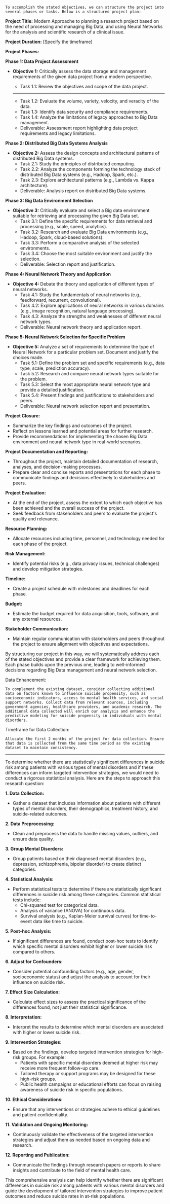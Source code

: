     To accomplish the stated objectives, we can structure the project into several phases or tasks. Below is a structured project plan:

**Project Title:** Modern Approache to planning a research project based on the need of processing and managing Big Data, and using Neural Networks for the analysis and scientific research of a clinical issue.

**Project Duration:** [Specify the timeframe]

**Project Phases:**

**Phase 1: Data Project Assessment**
   - **Objective 1:** Critically assess the data storage and management requirements of the given data project from a modern perspective.
     - Task 1.1: Review the objectives and scope of the data project.

     _________________________________________________

     - Task 1.2: Evaluate the volume, variety, velocity, and veracity of the data.
     - Task 1.3: Identify data security and compliance requirements.
     - Task 1.4: Analyze the limitations of legacy approaches to Big Data management.
     - Deliverable: Assessment report highlighting data project requirements and legacy limitations.

**Phase 2: Distributed Big Data Systems Analysis**
   - **Objective 2:** Assess the design concepts and architectural patterns of distributed Big Data systems.
     - Task 2.1: Study the principles of distributed computing.
     - Task 2.2: Analyze the components forming the technology stack of distributed Big Data systems (e.g., Hadoop, Spark, etc.).
     - Task 2.3: Explore architectural patterns (e.g., Lambda vs. Kappa architecture).
     - Deliverable: Analysis report on distributed Big Data systems.

**Phase 3: Big Data Environment Selection**
   - **Objective 3:** Critically evaluate and select a Big data environment suitable for retrieving and processing the given Big Data set.
     - Task 3.1: Define the specific requirements for data retrieval and processing (e.g., scale, speed, analytics).
     - Task 3.2: Research and evaluate Big Data environments (e.g., Hadoop, Spark, cloud-based solutions).
     - Task 3.3: Perform a comparative analysis of the selected environments.
     - Task 3.4: Choose the most suitable environment and justify the selection.
     - Deliverable: Selection report and justification.

**Phase 4: Neural Network Theory and Application**
   - **Objective 4:** Debate the theory and application of different types of neural networks.
     - Task 4.1: Study the fundamentals of neural networks (e.g., feedforward, recurrent, convolutional).
     - Task 4.2: Explore applications of neural networks in various domains (e.g., image recognition, natural language processing).
     - Task 4.3: Analyze the strengths and weaknesses of different neural network types.
     - Deliverable: Neural network theory and application report.

**Phase 5: Neural Network Selection for Specific Problem**
   - **Objective 5:** Analyze a set of requirements to determine the type of Neural Network for a particular problem set. Document and justify the choices made.
     - Task 5.1: Define the problem set and specific requirements (e.g., data type, scale, prediction accuracy).
     - Task 5.2: Research and compare neural network types suitable for the problem.
     - Task 5.3: Select the most appropriate neural network type and provide a detailed justification.
     - Task 5.4: Present findings and justifications to stakeholders and peers.
     - Deliverable: Neural network selection report and presentation.

**Project Closure:**
   - Summarize the key findings and outcomes of the project.
   - Reflect on lessons learned and potential areas for further research.
   - Provide recommendations for implementing the chosen Big Data environment and neural network type in real-world scenarios.

**Project Documentation and Reporting:**
   - Throughout the project, maintain detailed documentation of research, analyses, and decision-making processes.
   - Prepare clear and concise reports and presentations for each phase to communicate findings and decisions effectively to stakeholders and peers.

**Project Evaluation:**
   - At the end of the project, assess the extent to which each objective has been achieved and the overall success of the project.
   - Seek feedback from stakeholders and peers to evaluate the project's quality and relevance.

**Resource Planning:**
   - Allocate resources including time, personnel, and technology needed for each phase of the project.

**Risk Management:**
   - Identify potential risks (e.g., data privacy issues, technical challenges) and develop mitigation strategies.

**Timeline:**
   - Create a project schedule with milestones and deadlines for each phase.

**Budget:**
   - Estimate the budget required for data acquisition, tools, software, and any external resources.

**Stakeholder Communication:**
   - Maintain regular communication with stakeholders and peers throughout the project to ensure alignment with objectives and expectations.

By structuring our project in this way, we will systematically address each of the stated objectives and provide a clear framework for achieving them. Each phase builds upon the previous one, leading to well-informed decisions regarding Big Data management and neural network selection.

Data Enhancement:

    To complement the existing dataset, consider collecting additional data on factors known to influence suicide propensity, such as socioeconomic indicators, access to mental health services, and social support networks. Collect data from relevant sources, including government agencies, healthcare providers, and academic research. The additional data collected will enrich our analysis and enhance the predictive modeling for suicide propensity in individuals with mental disorders.

Timeframe for Data Collection:

    Allocate the first 2 months of the project for data collection. Ensure that data is collected from the same time period as the existing dataset to maintain consistency.

____________________________________________________________
To determine whether there are statistically significant differences in suicide risk among patients with various types of mental disorders and if these differences can inform targeted intervention strategies, we would need to conduct a rigorous statistical analysis. Here are the steps to approach this research question:

**1. Data Collection:**
   - Gather a dataset that includes information about patients with different types of mental disorders, their demographics, treatment history, and suicide-related outcomes.

**2. Data Preprocessing:**
   - Clean and preprocess the data to handle missing values, outliers, and ensure data quality.

**3. Group Mental Disorders:**
   - Group patients based on their diagnosed mental disorders (e.g., depression, schizophrenia, bipolar disorder) to create distinct categories.

**4. Statistical Analysis:**
   - Perform statistical tests to determine if there are statistically significant differences in suicide risk among these categories. Common statistical tests include:
     - Chi-squared test for categorical data.
     - Analysis of variance (ANOVA) for continuous data.
     - Survival analysis (e.g., Kaplan-Meier survival curves) for time-to-event data like time to suicide.

**5. Post-hoc Analysis:**
   - If significant differences are found, conduct post-hoc tests to identify which specific mental disorders exhibit higher or lower suicide risk compared to others.

**6. Adjust for Confounders:**
   - Consider potential confounding factors (e.g., age, gender, socioeconomic status) and adjust the analysis to account for their influence on suicide risk.

**7. Effect Size Calculation:**
   - Calculate effect sizes to assess the practical significance of the differences found, not just their statistical significance.

**8. Interpretation:**
   - Interpret the results to determine which mental disorders are associated with higher or lower suicide risk.

**9. Intervention Strategies:**
   - Based on the findings, develop targeted intervention strategies for high-risk groups. For example:
     - Patients with specific mental disorders deemed at higher risk may receive more frequent follow-up care.
     - Tailored therapy or support programs may be designed for these high-risk groups.
     - Public health campaigns or educational efforts can focus on raising awareness of suicide risk in specific populations.

**10. Ethical Considerations:**
   - Ensure that any interventions or strategies adhere to ethical guidelines and patient confidentiality.

**11. Validation and Ongoing Monitoring:**
   - Continuously validate the effectiveness of the targeted intervention strategies and adjust them as needed based on ongoing data and research.

**12. Reporting and Publication:**
   - Communicate the findings through research papers or reports to share insights and contribute to the field of mental health care.

This comprehensive analysis can help identify whether there are significant differences in suicide risk among patients with various mental disorders and guide the development of tailored intervention strategies to improve patient outcomes and reduce suicide rates in at-risk populations.
